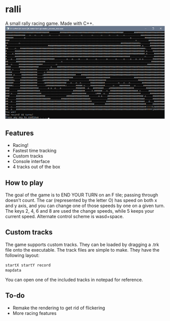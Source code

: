 # ralli
 
A small rally racing game. Made with C++.
![Ralli screenshot](/images/ralli.png)

## Features
* Racing!
* Fastest time tracking
* Custom tracks
* Console interface
* 4 tracks out of the box

## How to play
The goal of the game is to END YOUR TURN on an F tile; passing through doesn't count.
The car (represented by the letter O) has speed on both x and y axis, and you can change one of those speeds by one on a given turn.
The keys 2, 4, 6 and 8 are used the change speeds, while 5 keeps your current speed. Alternate control scheme is wasd+space.

## Custom tracks
The game supports custom tracks. They can be loaded by dragging a .trk file onto the executable.
The track files are simple to make. They have the following layout:
```
startX startY record
mapdata
```
You can open one of the included tracks in notepad for reference.

## To-do
* Remake the rendering to get rid of flickering
* More racing features
